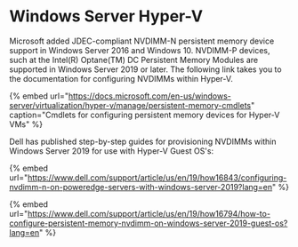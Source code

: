 # Windows Server Hyper-V

Microsoft added JDEC-compliant NVDIMM-N persistent memory device support in Windows Server 2016 and Windows 10.  NVDIMM-P devices, such at the Intel\(R\) Optane\(TM\) DC Persistent Memory Modules are supported in Windows Server 2019 or later.  The following link takes you to the documentation for configuring NVDIMMs within Hyper-V.

{% embed url="https://docs.microsoft.com/en-us/windows-server/virtualization/hyper-v/manage/persistent-memory-cmdlets" caption="Cmdlets for configuring persistent memory devices for Hyper-V VMs" %}

Dell has published step-by-step guides for provisioning NVDIMMs within Windows Server 2019 for use with Hyper-V Guest OS's:

{% embed url="https://www.dell.com/support/article/us/en/19/how16843/configuring-nvdimm-n-on-poweredge-servers-with-windows-server-2019?lang=en" %}

{% embed url="https://www.dell.com/support/article/us/en/19/how16794/how-to-configure-persistent-memory-nvdimm-on-windows-server-2019-guest-os?lang=en" %}

